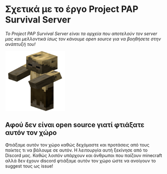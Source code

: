# Σχετικά με το έργο Project PAP  Survival Server

*Το Project PAP Survival Server είναι τα αρχεία που αποτελούν τον server μας και μελλοντικά ίσως τον κάνουμε open source για να βοηθήσετε στην ανάπτυξή του!*

![Thumbnail of Project PAP Survival](android-chrome-192x192.png)
  
## Αφού δεν είναι open source γιατί φτιάξατε αυτόν τον χώρο

Φτιάξαμε αυτόν τον χώρο καθώς δεχόμαστε και προτάσεις από τους παίκτες τι να βάλουμε σε αυτόν. Η λειτουργία αυτή ξεκίνησε από το Discord μας. Καθώς λοιπόν υπάρχουν και άνθρωποι που παίζουν minecraft αλλά δεν έχουν discord φτιάξαμε αυτόν τον χώρο ώστε να ανοίγουν το suggest τους ως issue!
